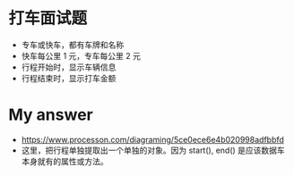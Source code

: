 # 打车面试题
- 专车或快车，都有车牌和名称
- 快车每公里 1 元，专车每公里 2 元
- 行程开始时，显示车辆信息
- 行程结束时，显示打车金额

# My answer
- https://www.processon.com/diagraming/5ce0ece6e4b020998adfbbfd
- 这里，把行程单独提取出一个单独的对象。因为 start(), end() 是应该数据车本身就有的属性或方法。